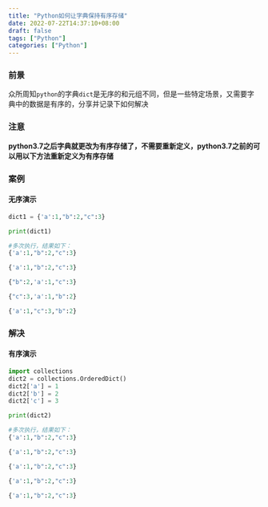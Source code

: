 ```yaml
---
title: "Python如何让字典保持有序存储"
date: 2022-07-22T14:37:10+08:00
draft: false
tags: ["Python"]
categories: ["Python"]
---
```


### 前景
众所周知`python`的字典`dict`是无序的和元组不同，但是一些特定场景，又需要字典中的数据是有序的，分享并记录下如何解决

### 注意
**python3.7之后字典就更改为有序存储了，不需要重新定义，python3.7之前的可以用以下方法重新定义为有序存储**


### 案例

#### 无序演示

```python
dict1 = {'a':1,"b":2,"c":3}

print(dict1)

#多次执行，结果如下：
{'a':1,"b":2,"c":3}

{'a':1,"b":2,"c":3}

{"b":2,'a':1,"c":3}

{"c":3,'a':1,"b":2}

{'a':1,"c":3,"b":2}
```

### 解决

#### 有序演示

```python
import collections
dict2 = collections.OrderedDict()
dict2['a'] = 1 
dict2['b'] = 2
dict2['c'] = 3

print(dict2)

#多次执行，结果如下：
{'a':1,"b":2,"c":3}

{'a':1,"b":2,"c":3}

{'a':1,"b":2,"c":3}

{'a':1,"b":2,"c":3}

{'a':1,"b":2,"c":3}
```